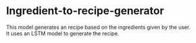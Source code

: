 # Ingredient-to-recipe-generator

This model generates an recipe based on the ingredients given by the user. It uses an LSTM model to generate the recipe.
